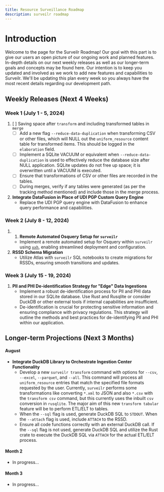 ```yaml
---
title: Resource Surveillance Roadmap
description: surveilr roadmap
---
```

# Introduction

Welcome to the page for the Surveilr Roadmap! Our goal with this part is to give our users an open picture of our ongoing work and planned features. In-depth details on our next weekly releases as well as our longer-term goals and concepts may be found here. Our intention is to keep you updated and involved as we work to add new features and capabilities to Surveilr. We'll be updating this plan every week so you always have the most recent details regarding our development path.


## Weekly Releases (Next 4 Weeks)

### Week 1 (July 1 - 5, 2024)

1. [ ] Saving space after `transform` and including transformed tables in `merge`
    -  [ ] Add a new flag `--reduce-data-duplication` when transforming CSV or other files, which will NULL out the `uniform_resource` content table for transformed items. This should be logged in the `elaboration` field.
    - [ ] Implement a SQLite VACUUM or equivalent when `--reduce-data-duplication` is used to effectively reduce the database size after NULL application. SQLite updates do not free up space; it is overwritten until a VACUUM is executed.
    - [ ] Ensure that transformations of CSV or other files are recorded in the tables.
    - [ ] During merges, verify if any tables were generated (as per the tracking method mentioned) and include those in the merge process.

2. **Integrate DataFusion in Place of UDI PGP Custom Query Engine**
    - Replace the UDI PGP query engine with DataFusion to enhance query performance and capabilities.
  
### Week 2 (July 8 - 12, 2024)

1. 1. **Remote Automated Osquery Setup for `surveilr`**
    - Implement a remote automated setup for Osquery within `surveilr` using [`xxh`](https://github.com/xxh/xxh), enabling streamlined deployment and configuration.
2. **RSSD Schema Migration**
    - Utilize Atlas with `surveilr` SQL notebooks to create migrations for RSSDs, ensuring smooth transitions and updates.


### Week 3 (July 15 - 19, 2024)

1. **PII and PHI De-identification Strategy for "Edge" Data Ingestions**
    - Implement a robust de-identification process for PII and PHI data stored in our SQLite database. Use Rust and Rusqlite or consider DuckDB or other external tools if internal capabilities are insufficient.
    - De-identification is crucial for protecting sensitive information and ensuring compliance with privacy regulations. This strategy will outline the methods and best practices for de-identifying PII and PHI within our application.
  
## Longer-term Projections (Next 3 Months)

#### August
- **Integrate DuckDB Library to Orchestrate Ingestion Center Functionality**
    - Develop a new `surveilr transform` command with options for `--csv`, `--excel`, `--parquet`, and `--all`. This command will process all `uniform_resource` entries that match the specified file formats requested by the user. Currently, `surveilr` performs some transformations like converting `*.xml` to JSON and also `*.csv` with the `transform csv` command, but this currently uses the inbuilt `csv` conversion in `rusqlite`. The major aim of this new `transform tabular` feature will be to  perform ETL/ELT to tables.
    - When the `--sql` flag is used, generate DuckDB SQL to `STDOUT`. When the `--attach` flag is used, include `ATTACH` to the RSSD.
    - Ensure all code functions correctly with an external DuckDB call. If the `--sql` flag is not used, generate DuckDB SQL and utilize the Rust crate to execute the DuckDB SQL via `ATTACH` for the actual ETL/ELT process.

#### Month 2
- In progress...

#### Month 3
- In progress...




